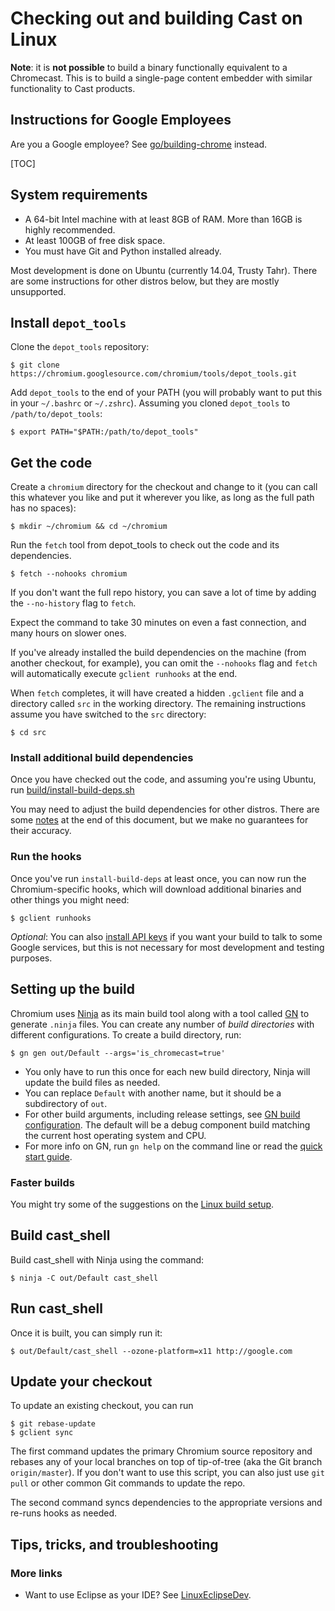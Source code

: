 # Checking out and building Cast on Linux

**Note**: it is **not possible** to build a binary functionally
equivalent to a Chromecast. This is to build a single-page content
embedder with similar functionality to Cast products.

## Instructions for Google Employees

Are you a Google employee? See
[go/building-chrome](https://goto.google.com/building-linux-cast) instead.

[TOC]

## System requirements

*   A 64-bit Intel machine with at least 8GB of RAM. More than 16GB is highly
    recommended.
*   At least 100GB of free disk space.
*   You must have Git and Python installed already.

Most development is done on Ubuntu (currently 14.04, Trusty Tahr). There are
some instructions for other distros below, but they are mostly unsupported.

## Install `depot_tools`

Clone the `depot_tools` repository:

```shell
$ git clone https://chromium.googlesource.com/chromium/tools/depot_tools.git
```

Add `depot_tools` to the end of your PATH (you will probably want to put this
in your `~/.bashrc` or `~/.zshrc`). Assuming you cloned `depot_tools` to
`/path/to/depot_tools`:

```shell
$ export PATH="$PATH:/path/to/depot_tools"
```

## Get the code

Create a `chromium` directory for the checkout and change to it (you can call
this whatever you like and put it wherever you like, as long as the full path
has no spaces):

```shell
$ mkdir ~/chromium && cd ~/chromium
```

Run the `fetch` tool from depot_tools to check out the code and its
dependencies.

```shell
$ fetch --nohooks chromium
```

If you don't want the full repo history, you can save a lot of time by
adding the `--no-history` flag to `fetch`.

Expect the command to take 30 minutes on even a fast connection, and many
hours on slower ones.

If you've already installed the build dependencies on the machine (from another
checkout, for example), you can omit the `--nohooks` flag and `fetch`
will automatically execute `gclient runhooks` at the end.

When `fetch` completes, it will have created a hidden `.gclient` file and a
directory called `src` in the working directory. The remaining instructions
assume you have switched to the `src` directory:

```shell
$ cd src
```

### Install additional build dependencies

Once you have checked out the code, and assuming you're using Ubuntu, run
[build/install-build-deps.sh](/build/install-build-deps.sh)

You may need to adjust the build dependencies for other distros. There are
some [notes](#notes) at the end of this document, but we make no guarantees
for their accuracy.

### Run the hooks

Once you've run `install-build-deps` at least once, you can now run the
Chromium-specific hooks, which will download additional binaries and other
things you might need:

```shell
$ gclient runhooks
```

*Optional*: You can also [install API
keys](https://www.chromium.org/developers/how-tos/api-keys) if you want your
build to talk to some Google services, but this is not necessary for most
development and testing purposes.

## Setting up the build

Chromium uses [Ninja](https://ninja-build.org) as its main build tool along
with a tool called [GN](../tools/gn/docs/quick_start.md) to generate `.ninja`
files. You can create any number of *build directories* with different
configurations. To create a build directory, run:

```shell
$ gn gen out/Default --args='is_chromecast=true'
```

* You only have to run this once for each new build directory, Ninja will
  update the build files as needed.
* You can replace `Default` with another name, but
  it should be a subdirectory of `out`.
* For other build arguments, including release settings, see [GN build
  configuration](https://www.chromium.org/developers/gn-build-configuration).
  The default will be a debug component build matching the current host
  operating system and CPU.
* For more info on GN, run `gn help` on the command line or read the
  [quick start guide](../tools/gn/docs/quick_start.md).

### <a name="faster-builds"></a>Faster builds

You might try some of the suggestions on the
[Linux build setup](linux_build_instructions.md#faster-builds).

## Build cast\_shell

Build cast\_shell with Ninja using the command:

```shell
$ ninja -C out/Default cast_shell
```

## Run cast\_shell

Once it is built, you can simply run it:

```shell
$ out/Default/cast_shell --ozone-platform=x11 http://google.com
```

## Update your checkout

To update an existing checkout, you can run

```shell
$ git rebase-update
$ gclient sync
```

The first command updates the primary Chromium source repository and rebases
any of your local branches on top of tip-of-tree (aka the Git branch
`origin/master`). If you don't want to use this script, you can also just use
`git pull` or other common Git commands to update the repo.

The second command syncs dependencies to the appropriate versions and re-runs
hooks as needed.

## Tips, tricks, and troubleshooting

### More links

*   Want to use Eclipse as your IDE? See
    [LinuxEclipseDev](linux_eclipse_dev.md).
